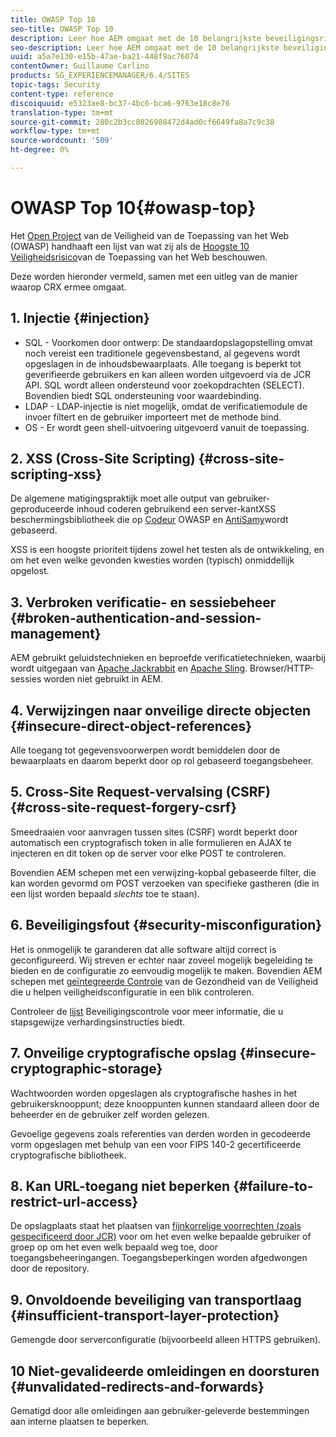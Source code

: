 ```yaml
---
title: OWASP Top 10
seo-title: OWASP Top 10
description: Leer hoe AEM omgaat met de 10 belangrijkste beveiligingsrisico's van OWASP.
seo-description: Leer hoe AEM omgaat met de 10 belangrijkste beveiligingsrisico's van OWASP.
uuid: a5a7e130-e15b-47ae-ba21-448f9ac76074
contentOwner: Guillaume Carlino
products: SG_EXPERIENCEMANAGER/6.4/SITES
topic-tags: Security
content-type: reference
discoiquuid: e5323ae8-bc37-4bc6-bca6-9763e18c8e76
translation-type: tm+mt
source-git-commit: 280c2b3cc8026988472d4ad0cf6649fa8a7c9c38
workflow-type: tm+mt
source-wordcount: '509'
ht-degree: 0%

---
```



# OWASP Top 10{#owasp-top}

Het [Open Project](https://www.owasp.org) van de Veiligheid van de Toepassing van het Web (OWASP) handhaaft een lijst van wat zij als de [Hoogste 10 Veiligheidsrisico](https://www.owasp.org/index.php/OWASP_Top_Ten_Project)van de Toepassing van het Web beschouwen.

Deze worden hieronder vermeld, samen met een uitleg van de manier waarop CRX ermee omgaat.

## 1. Injectie {#injection}

* SQL - Voorkomen door ontwerp: De standaardopslagopstelling omvat noch vereist een traditionele gegevensbestand, al gegevens wordt opgeslagen in de inhoudsbewaarplaats. Alle toegang is beperkt tot geverifieerde gebruikers en kan alleen worden uitgevoerd via de JCR API. SQL wordt alleen ondersteund voor zoekopdrachten (SELECT). Bovendien biedt SQL ondersteuning voor waardebinding.
* LDAP - LDAP-injectie is niet mogelijk, omdat de verificatiemodule de invoer filtert en de gebruiker importeert met de methode bind.
* OS - Er wordt geen shell-uitvoering uitgevoerd vanuit de toepassing.

## 2. XSS (Cross-Site Scripting) {#cross-site-scripting-xss}

De algemene matigingspraktijk moet alle output van gebruiker-geproduceerde inhoud coderen gebruikend een server-kantXSS beschermingsbibliotheek die op [Codeur](https://www.owasp.org/index.php/OWASP_Java_Encoder_Project) OWASP en [AntiSamy](https://www.owasp.org/index.php/Category:OWASP_AntiSamy_Project)wordt gebaseerd.

XSS is een hoogste prioriteit tijdens zowel het testen als de ontwikkeling, en om het even welke gevonden kwesties worden (typisch) onmiddellijk opgelost.

## 3. Verbroken verificatie- en sessiebeheer {#broken-authentication-and-session-management}

AEM gebruikt geluidstechnieken en beproefde verificatietechnieken, waarbij wordt uitgegaan van [Apache Jackrabbit](https://jackrabbit.apache.org/) en [Apache Sling](https://sling.apache.org/). Browser/HTTP-sessies worden niet gebruikt in AEM.

## 4. Verwijzingen naar onveilige directe objecten {#insecure-direct-object-references}

Alle toegang tot gegevensvoorwerpen wordt bemiddelen door de bewaarplaats en daarom beperkt door op rol gebaseerd toegangsbeheer.

## 5. Cross-Site Request-vervalsing (CSRF) {#cross-site-request-forgery-csrf}

Smeedraaien voor aanvragen tussen sites (CSRF) wordt beperkt door automatisch een cryptografisch token in alle formulieren en AJAX te injecteren en dit token op de server voor elke POST te controleren.

Bovendien AEM schepen met een verwijzing-kopbal gebaseerde filter, die kan worden gevormd om POST verzoeken van specifieke gastheren (die in een lijst worden bepaald *slechts* toe te staan).

## 6. Beveiligingsfout {#security-misconfiguration}

Het is onmogelijk te garanderen dat alle software altijd correct is geconfigureerd. Wij streven er echter naar zoveel mogelijk begeleiding te bieden en de configuratie zo eenvoudig mogelijk te maken. Bovendien AEM schepen met [geïntegreerde Controle](/help/sites-administering/operations-dashboard.md) van de Gezondheid van de Veiligheid die u helpen veiligheidsconfiguratie in een blik controleren.

Controleer de [lijst](/help/sites-administering/security-checklist.md) Beveiligingscontrole voor meer informatie, die u stapsgewijze verhardingsinstructies biedt.

## 7. Onveilige cryptografische opslag {#insecure-cryptographic-storage}

Wachtwoorden worden opgeslagen als cryptografische hashes in het gebruikersknooppunt; deze knooppunten kunnen standaard alleen door de beheerder en de gebruiker zelf worden gelezen.

Gevoelige gegevens zoals referenties van derden worden in gecodeerde vorm opgeslagen met behulp van een voor FIPS 140-2 gecertificeerde cryptografische bibliotheek.

## 8. Kan URL-toegang niet beperken {#failure-to-restrict-url-access}

De opslagplaats staat het plaatsen van [fijnkorrelige voorrechten (zoals gespecificeerd door JCR)](https://docs.adobe.com/content/docs/en/spec/jcr/2.0/16_Access_Control_Management.html) voor om het even welke bepaalde gebruiker of groep op om het even welk bepaald weg toe, door toegangsbeheeringangen. Toegangsbeperkingen worden afgedwongen door de repository.

## 9. Onvoldoende beveiliging van transportlaag {#insufficient-transport-layer-protection}

Gemengde door serverconfiguratie (bijvoorbeeld alleen HTTPS gebruiken).

## 10 Niet-gevalideerde omleidingen en doorsturen {#unvalidated-redirects-and-forwards}

Gematigd door alle omleidingen aan gebruiker-geleverde bestemmingen aan interne plaatsen te beperken.

